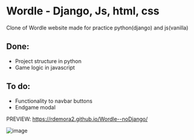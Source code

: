 # Wordle - Django, Js, html, css
 Clone of Wordle website made for practice python(django) and js(vanilla)
 
 ## Done:
 - Project structure in python
 - Game logic in javascript
 
 ## To do:
 - Functionality to navbar buttons
 - Endgame modal
 
 PREVIEW: https://rdemora2.github.io/Wordle--noDjango/
 
![image](https://user-images.githubusercontent.com/103211332/209574038-51acbab0-9a41-4552-bf3f-8065bfffa80f.png)
